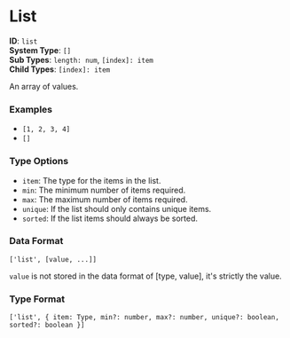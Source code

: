 # List

**ID**: `list`  
**System Type**: `[]`  
**Sub Types**: `length: num`, `[index]: item`  
**Child Types**: `[index]: item`  

An array of values.

### Examples

- `[1, 2, 3, 4]`
- `[]`

### Type Options

- `item`: The type for the items in the list.
- `min`: The minimum number of items required.
- `max`: The maximum number of items required.
- `unique`: If the list should only contains unique items.
- `sorted`: If the list items should always be sorted.

### Data Format

```
['list', [value, ...]]
```

`value` is not stored in the data format of [type, value], it's strictly the value.

### Type Format

```
['list', { item: Type, min?: number, max?: number, unique?: boolean, sorted?: boolean }]
```
